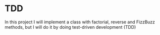 # TDD
In this project I will implement a class with factorial, reverse and FizzBuzz methods, but I will do it by doing test-driven development (TDD)

